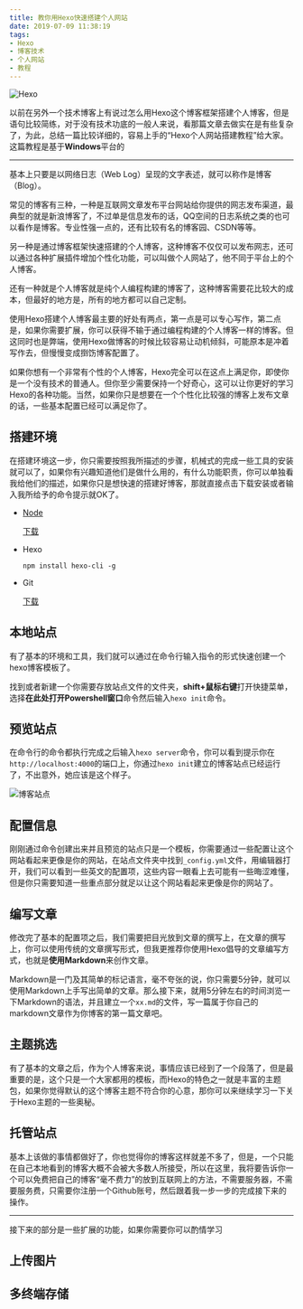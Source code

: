 ```yaml
---
title: 教你用Hexo快速搭建个人网站
date: 2019-07-09 11:38:19
tags:
- Hexo
- 博客技术
- 个人网站
- 教程
---
```


![Hexo](教你用Hexo快速搭建个人网站/1.png)

以前在另外一个技术博客上有说过怎么用Hexo这个博客框架搭建个人博客，但是语句比较简练，对于没有技术功底的一般人来说，看那篇文章去做实在是有些复杂了，为此，总结一篇比较详细的，容易上手的“Hexo个人网站搭建教程”给大家。这篇教程是基于**Windows**平台的

<!-- more -->

***

基本上只要是以网络日志（Web Log）呈现的文字表述，就可以称作是博客（Blog）。

常见的博客有三种，一种是互联网文章发布平台网站给你提供的网志发布渠道，最典型的就是新浪博客了，不过单是信息发布的话，QQ空间的日志系统之类的也可以看作是博客。专业性强一点的，还有比较有名的博客园、CSDN等等。

另一种是通过博客框架快速搭建的个人博客，这种博客不仅仅可以发布网志，还可以通过各种扩展插件增加个性化功能，可以叫做个人网站了，他不同于平台上的个人博客。

还有一种就是个人博客就是纯个人编程构建的博客了，这种博客需要花比较大的成本，但最好的地方是，所有的地方都可以自己定制。

使用Hexo搭建个人博客最主要的好处有两点，第一点是可以专心写作，第二点是，如果你需要扩展，你可以获得不输于通过编程构建的个人博客一样的博客。但这同时也是弊端，使用Hexo做博客的时候比较容易让动机倾斜，可能原本是冲着写作去，但慢慢变成捯饬博客配置了。

如果你想有一个非常有个性的个人博客，Hexo完全可以在这点上满足你，即使你是一个没有技术的普通人。但你至少需要保持一个好奇心，这可以让你更好的学习Hexo的各种功能。当然，如果你只是想要在一个个性化比较强的博客上发布文章的话，一些基本配置已经可以满足你了。

## 搭建环境

在搭建环境这一步，你只需要按照我所描述的步骤，机械式的完成一些工具的安装就可以了，如果你有兴趣知道他们是做什么用的，有什么功能职责，你可以单独看我给他们的描述，如果你只是想快速的搭建好博客，那就直接点击下载安装或者输入我所给予的命令提示就OK了。

* [Node]()

  [下载]()

* Hexo

  `npm install hexo-cli -g`

* Git

  [下载]()

## 本地站点

有了基本的环境和工具，我们就可以通过在命令行输入指令的形式快速创建一个hexo博客模板了。

找到或者新建一个你需要存放站点文件的文件夹，**shift+鼠标右键**打开快捷菜单，选择**在此处打开Powershell窗口**命令然后输入`hexo init`命令。

## 预览站点

在命令行的命令都执行完成之后输入`hexo server`命令，你可以看到提示你在`http://localhost:4000`的端口上，你通过`hexo init`建立的博客站点已经运行了，不出意外，她应该是这个样子。

![博客站点]()

## 配置信息

刚刚通过命令创建出来并且预览的站点只是一个模板，你需要通过一些配置让这个网站看起来更像是你的网站，在站点文件夹中找到`_config.yml`文件，用编辑器打开，我们可以看到一些英文的配置项，这些内容一眼看上去可能有一些晦涩难懂，但是你只需要知道一些重点部分就足以让这个网站看起来更像是你的网站了。

## 编写文章

修改完了基本的配置项之后，我们需要把目光放到文章的撰写上，在文章的撰写上，你可以使用传统的文章撰写形式，但我更推荐你使用Hexo倡导的文章编写方式，也就是**使用Markdown**来创作文章。

Markdown是一门及其简单的标记语言，毫不夸张的说，你只需要5分钟，就可以使用Markdown上手写出简单的文章。那么接下来，就用5分钟左右的时间浏览一下Markdown的语法，并且建立一个`xx.md`的文件，写一篇属于你自己的markdown文章作为你博客的第一篇文章吧。

## 主题挑选

有了基本的文章之后，作为个人博客来说，事情应该已经到了一个段落了，但是最重要的是，这个只是一个大家都用的模板，而Hexo的特色之一就是丰富的主题包，如果你觉得默认的这个博客主题不符合你的心意，那你可以来继续学习一下关于Hexo主题的一些奥秘。

## 托管站点

基本上该做的事情都做好了，你也觉得你的博客这样就差不多了，但是，一个只能在自己本地看到的博客大概不会被大多数人所接受，所以在这里，我将要告诉你一个可以免费把自己的博客“毫不费力”的放到互联网上的方法，不需要服务器，不需要服务费，只需要你注册一个Github账号，然后跟着我一步一步的完成接下来的操作。

***

接下来的部分是一些扩展的功能，如果你需要你可以酌情学习

## 上传图片

## 多终端存储
